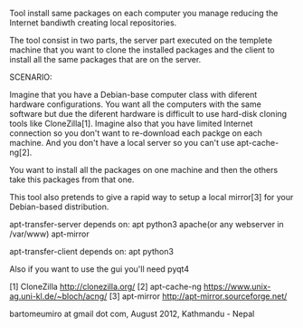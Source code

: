 Tool install same packages on each computer you manage reducing the Internet
bandiwth creating local repositories.

The tool consist in two parts, the server part executed on the templete machine
that you want to clone the installed packages and the client to install all
the same packages that are on the server.

SCENARIO:

Imagine that you have a Debian-base computer class with diferent hardware
configurations. You want all the computers with the same software but due the
diferent hardware is difficult to use hard-disk cloning tools like CloneZilla[1].
Imagine also that you have limited Internet connection so you don't want to
re-download each packge on each machine. And you don't have a local server
so you can't use apt-cache-ng[2].

You want to install all the packages on one machine and then the others take
this packages from that one.

This tool also pretends to give a rapid way to setup a local mirror[3] for your
Debian-based distribution.


apt-transfer-server depends on:
    apt python3 apache(or any webserver in /var/www) apt-mirror

apt-transfer-client depends on:
    apt python3

Also if you want to use the gui you'll need pyqt4

[1] CloneZilla    http://clonezilla.org/
[2] apt-cache-ng  https://www.unix-ag.uni-kl.de/~bloch/acng/
[3] apt-mirror    http://apt-mirror.sourceforge.net/


bartomeumiro at gmail dot com, August 2012, Kathmandu - Nepal
